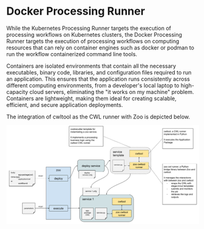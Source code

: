 # Docker Processing Runner

While the Kubernetes Processing Runner targets the execution of processing workflows on Kubernetes clusters, the Docker Processing Runner targets the execution of processing workflows on computing resources that can rely on container engines such as docker or podman to run the workflow containerized command line tools.

Containers are isolated environments that contain all the necessary executables, binary code, libraries, and configuration files required to run an application. This ensures that the application runs consistently across different computing environments, from a developer's local laptop to high-capacity cloud servers, eliminating the "it works on my machine" problem. Containers are lightweight, making them ideal for creating scalable, efficient, and secure application deployments.

The integration of cwltool as the CWL runner with Zoo is depicted below.

![Alt text](../../img/zoo-cwltool-processing-runner.png "Zoo and the cwltool based Docker Processing Runner")

